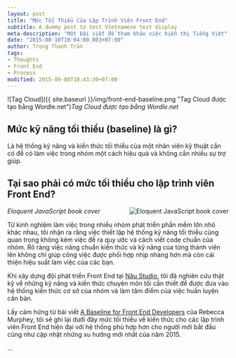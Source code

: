 ```yaml
---
layout: post
title: "Mức Tối Thiểu Của Lập Trình Viên Front End"
subtitle: A dummy post to test Vietnamese text display
meta-description: "Một bài viết để tham khảo việc hiển thị Tiếng Việt"
date: "2015-08-10T10:04:00.003+07:00"
author: Trọng Thanh Trần
tags:
- Thoughts
- Front End
- Process
modified: 2015-09-08T10:43:30+07:00
---
```

![Tag Cloud]({{ site.baseurl }}/img/front-end-baseline.png "Tag Cloud được tạo bằng Wordle.net")_Tag Cloud được tạo bằng Wordle.net_

## Mức kỹ năng tối thiểu (baseline) là gì?

Là hệ thống kỹ năng và kiến thức tối thiểu của một nhân viên kỹ thuật cần có để có làm việc trong nhóm một cách hiệu quả và không cần nhiều sự trợ giúp.

## Tại sao phải có mức tối thiểu cho lập trình viên Front End?

<img align="right" src="{{ site.baseurl }}/img/eloquent-javascript-cover.png" alt="Eloquent JavaScript book cover" />_Eloquent JavaScript book cover_

Từ kinh nghiệm làm việc trong nhiều nhóm phát triển phần mềm lớn nhỏ khác nhau, tôi nhận ra rằng việc thiết lập hệ thống kỹ năng tối thiểu cũng quan trọng không kém việc đề ra quy ước và cách viết code chuẩn của nhóm. Rõ ràng việc nâng chuẩn kiến thức và kỹ năng của từng thành viên lên không chỉ giúp công việc được phối hợp nhịp nhàng hơn mà còn cải thiện hiệu suất làm việc của các bạn.

Khi xây dựng đội phát triển Front End tại [Nâu Studio](https://naustud.io), tôi đã nghiên cứu thật kỹ về những kỹ năng và kiến thức chuyên môn tối cần thiết để được đưa vào hệ thống kiến thức cơ sở của nhóm và làm tâm điểm của việc huấn luyện căn bản.

Lấy cảm hứng từ bài viết [A Baseline for Front End Developers](http://rmurphey.com/blog/2012/04/12/a-baseline-for-front-end-developers/) của Rebecca Murphey, tôi sẽ ghi lại dưới đây mức tối thiểu về kiến thức cho các lập trình viên Front End hiện đại với hệ thống phù hợp hơn cho người mới bắt đầu cũng như cập nhật những xu hướng mới nhất của năm 2015.

...

